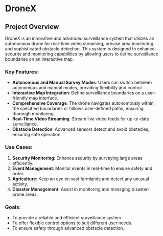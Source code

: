 # DroneX

## Project Overview
DroneX is an innovative and advanced surveillance system that utilizes an autonomous drone for real-time video streaming, precise area monitoring, and sophisticated obstacle detection. This system is designed to enhance security and monitoring capabilities by allowing users to define surveillance boundaries on an interactive map.

### Key Features:
- **Autonomous and Manual Survey Modes**: Users can switch between autonomous and manual modes, providing flexibility and control.
- **Interactive Map Integration**: Define surveillance boundaries on a user-friendly map interface.
- **Comprehensive Coverage**: The drone navigates autonomously within the specified boundaries or follows user-defined paths, ensuring thorough monitoring.
- **Real-Time Video Streaming**: Stream live video feeds for up-to-date surveillance.
- **Obstacle Detection**: Advanced sensors detect and avoid obstacles, ensuring safe operation.

### Use Cases:
1. **Security Monitoring**: Enhance security by surveying large areas efficiently.
2. **Event Management**: Monitor events in real-time to ensure safety and order.
3. **Agriculture**: Keep an eye on vast farmlands and detect any unusual activity.
4. **Disaster Management**: Assist in monitoring and managing disaster-prone areas.

### Goals:
- To provide a reliable and efficient surveillance system.
- To offer flexible control options to suit different user needs.
- To ensure safety through advanced obstacle detection.
